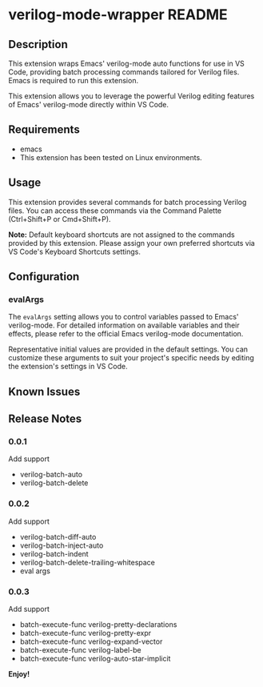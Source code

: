 # verilog-mode-wrapper README

## Description

This extension wraps Emacs' verilog-mode auto functions for use in VS Code, providing batch processing commands tailored for Verilog files. Emacs is required to run this extension.

This extension allows you to leverage the powerful Verilog editing features of Emacs' verilog-mode directly within VS Code.

## Requirements

- emacs
- This extension has been tested on Linux environments.

## Usage

This extension provides several commands for batch processing Verilog files. You can access these commands via the Command Palette (Ctrl+Shift+P or Cmd+Shift+P).

**Note:** Default keyboard shortcuts are not assigned to the commands provided by this extension. Please assign your own preferred shortcuts via VS Code's Keyboard Shortcuts settings.

## Configuration

### evalArgs

The `evalArgs` setting allows you to control variables passed to Emacs' verilog-mode. For detailed information on available variables and their effects, please refer to the official Emacs verilog-mode documentation.

Representative initial values are provided in the default settings. You can customize these arguments to suit your project's specific needs by editing the extension's settings in VS Code.

## Known Issues

## Release Notes

### 0.0.1

Add support
* verilog-batch-auto
* verilog-batch-delete

### 0.0.2

Add support
* verilog-batch-diff-auto
* verilog-batch-inject-auto
* verilog-batch-indent
* verilog-batch-delete-trailing-whitespace
* eval args

### 0.0.3

Add support
* batch-execute-func verilog-pretty-declarations
* batch-execute-func verilog-pretty-expr
* batch-execute-func verilog-expand-vector
* batch-execute-func verilog-label-be
* batch-execute-func verilog-auto-star-implicit

**Enjoy!**
